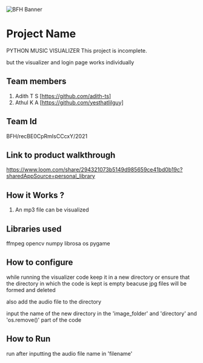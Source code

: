 ![BFH Banner](https://trello-attachments.s3.amazonaws.com/542e9c6316504d5797afbfb9/542e9c6316504d5797afbfc1/39dee8d993841943b5723510ce663233/Frame_19.png)
# Project Name
PYTHON MUSIC VISUALIZER
This project is incomplete.

but the visualizer and login page works individually 
## Team members
1. Adith T S [https://github.com/adith-ts]
2. Athul K A [https://github.com/yesthatlilguy]
## Team Id
BFH/recBE0CpRmIsCCcxY/2021
## Link to product walkthrough
https://www.loom.com/share/294321073b5149d985659ce41bd0b19c?sharedAppSource=personal_library
## How it Works ?
1. An mp3 file can be visualized

## Libraries used
ffmpeg
opencv
numpy
librosa 
os
pygame

## How to configure
while running the visualizer code keep it in a new directory or
ensure that the directory in which the code is kept is empty beacuse jpg files will be formed and deleted

also add the audio file to the directory

input the name of the new directory in the 'image_folder' and 'directory'  and 'os.remove()' part of the code 



## How to Run
run after inputting the audio file name in 'filename'
